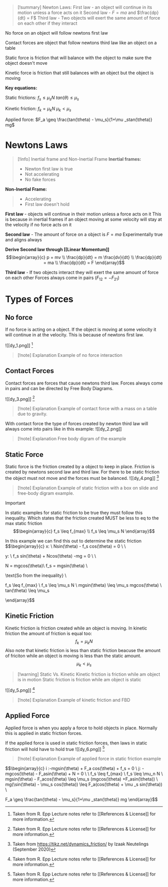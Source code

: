 
>[!summary]
Newton Laws:
First law - an object will continue in its motion unless a force acts on it
Second law - $F = ma$ and $\frac{dp}{dt} = F$
Third law - Two objects will exert the same amount of force on each other if they interact
>
No force on an object will follow newtons first law
>
Contact forces are object that follow newtons third law like an object on a table
>
Static force is friction that will balance with the object to make sure the object doesn't move
>
Kinetic force is friction that still balances with an object but the object is moving
>
**Key equations:**
>
Static frictions:
$f_s \leq \mu_s N$
$tan(\theta) \leq \mu_s$
>
Kinetic friction:
$f_k = \mu_k N$
$\mu_k < \mu _s$
>
Applied force:
$F_a \geq \frac{tan(\theta) - \mu_s}{1+\mu _stan(\theta)} mg$

# Newtons Laws
>[!info] Inertial frame and Non-Inertial Frame
**Inertial frames:**
>- Newton first law is true 
>- Not accelerating  
>- No fake forces
>
**Non-Inertial Frame:**
>- Accelerating  
>- First law doesn't hold

**First law** - objects will continue in their motion unless a force acts on it
This is because in inertial frames if an object moving at some velocity will stay at the velocity if no force acts on it

**Second law** - The amount of force on a object is $F = ma$
Experimentally true and aligns always

**Derive Second law through [[Linear Momentum]]** 
$$\begin{array}{c}
p = mv \\ 
\frac{dp}{dt} = m \frac{dv}{dt} \\ 
\frac{dp}{dt} = ma \\ 
\frac{dp}{dt} = F 
\end{array}$$
 
**Third law** - If two objects interact they will exert the same amount of force on each other
Forces always come in pairs ($F_{12} = -F_{21}$)
# Types of Forces

## No force
If no force is acting on a object. If the object is moving at some velocity it will continue in at the velocity. This is because of newtons first law.

![[dy_1.png]]
[^1]
>[!note] Explanation
Example of no force interaction

## Contact Forces
Contact forces are forces that cause newtons third law. Forces always come in pairs and can be directed by Free Body Diagrams.

![[dy_3.png]]
[^1]
>[!note] Explanation
Example of contact force with a mass on a table due to gravity. 

With contact force the type of forces created by newton third law will always come into pairs like in this example:
![[dy_2.png]]
>[!note] Explanation
Free body digram of the example

## Static Force
Static force is the friction created by a object to keep in place. Friction is created by newtons second law and third law. For there to be static friction the object must not move and the forces must be balanced.
![[dy_4.png]]
[^2]
>[!note] Explanation
Example of static friction with a box on slide and free-body digram example.

>[!Important]  
In static examples for static friction to be true they must follow this inequality. Which states that the friction created MUST be less to eq to the max static friction $$\begin{array}{c}
f_s \leq f_{max} \\ 
f_s \leq \mu_s N
\end{array}$$

In this example we can find this out to determine the static friction
$$\begin{array}{c}
x: \\ 
Nsin(\theta) - f_s cos(\theta) = 0 \\ \\

y: \\ 
f_s sin(\theta) + Ncos(\theta) -mg = 0 \\ \\

N = mgcos(\theta)\\
f_s = mgsin(\theta) \\ 

\text{So from the inequality} \\ 

f_s \leq f_{max} \\ 
f_s \leq \mu_s N \\ 
mgsin(\theta) \leq \mu_s mgcos(\theta) \\ 
tan(\theta) \leq \mu_s

\end{array}$$

## Kinetic Friction
Kinetic friction is friction created while an object is moving. In kinetic friction the amount of friction is equal too:
$$f_k = \mu_k N$$
Also note that kinetic friction is less than static friction beacuse the amount of friciton while an object is moving is less than the static amount.
$$\mu_k < \mu _s$$

>[!warning] Static Vs. Kinetic 
Kinetic friction is friction while am object is in motion
Static friction is friction while am object is static

![[dy_5.png]]
[^1]
>[!note] Explanation
Example of kinetic friction and FBD

## Applied Force
Applied force is when you apply a force to hold objects in place. Normally this is applied in static friction forces. 

If the applied force is used in static friction forces, then laws in static friction will hold have to hold true
![[dy_6.png]]
[^1]
>[!note] Explanation
Example of applied force in static friction example

$$\begin{array}{c}
i :-mgsin(\theta) + F_a cos(\theta) + f_s = 0 \\ 
j: -mgcos(\theta) - F_asin(\theta) + N = 0 \\ 
\\ 
f_s \leq f_{max} \\ 
f_s \leq \mu_n N \\ 
mgsin(\theta) - F_acos(\theta) \leq \mu_s (mgcos(\theta) +F_asin(\theta)) \\ 
mg(\sin(\theta) - \mu_s cos(\theta)) \leq F_a(cos(\theta) + \mu _s sin(\theta)) \\ 

F_a \geq \frac{tan(\theta) - \mu_s}{1+\mu _stan(\theta)} mg
\end{array}$$

[^1]: Taken from R. Epp Lecture notes refer to [[References & License]] for more information.

[^2]: Taken from https://tikz.net/dynamics_friction/ by Izaak Neutelings (September 2020)
